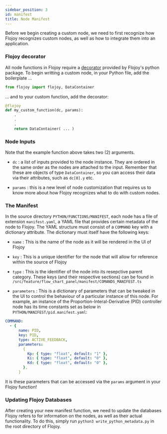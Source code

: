 ```yaml
---
sidebar_position: 3
id: manifest
title: Node Manifest 
---
```


Before we begin creating a custom node, we need to first recognize how Flojoy recognizes custom nodes, as well as how to integrate them into an application. 

### Flojoy decorator

All node functions in Flojoy require a [decorator](https://peps.python.org/pep-0318/) provided by Flojoy's python package. To begin writting a custom node, in your Python file, add the boilerplate ...

```python
from flojoy import flojoy, DataContainer
```

... and to your custom function, add the decorator:

```python
@flojoy
def my_custom_function(dc, params):
    .
    .
    .
    return DataContainer( ... )
```

### Node Inputs

Note that the example function above takes two (2) arguments.

- `dc` : a list of inputs provided to the node instance. They are ordered in the same order as the nodes are attached to the input. Remember that these are objects of type `DataContainer`, so you can access their data via their attributes, such as `dc[0].y` etc.

- `params` : this is a new level of node customization that requires us to know more about how Flojoy recognizes what to do with custom nodes.

### The Manifest

In the source directory `PYTHON/FUNCTIONS/MANIFEST`, each node has a file of extension `manifest.yaml`, a YAML file that provides certain metadata of the node to Flojoy. The YAML structure must consist of a `COMMAND` key with a dictionary attribute. The dictionary must itself have the following keys:

- `name` : This is the name of the node as it will be rendered in the UI of Flojoy

- `key` : This is a unique identifier for the node that will allow for reference within the source of Flojoy

- `type` : This is the identifier of the node into its resepctive parent category. These keys (and their respective sections) can be found in `/src/feature/flow_chart_panel/manifest/COMANDS_MANIFEST.ts`

- `parameters` : This is a dictionary of parameters that can be tweaked in the UI to control the behaviour of a particular instance of this node. For example, an instance of the Proportion-Interal-Derivative (PID) controller node has its time constants set as below in `PYTHON/MANIFEST/pid.manifest.yaml`:

```yaml
COMMAND:
  - {
      name: PID,
      key: PID,
      type: ACTIVE_FEEDBACK,
      parameters:
        {
          Kp: { type: "float", default: "1" },
          Ki: { type: "float", default: "0" },
          Kd: { type: "float", default: "0" },
        },
      }
```

It is these parameters that can be accessed via the `params` argument in your Flojoy function!

### Updating Flojoy Databases 

After creating your new manifest function, we need to update the databases Flojoy refers to for information on the nodes, as well as their actual functionality. To do this, simply run `python3 write_python_metadata.py` in the root directory of Flojoy.